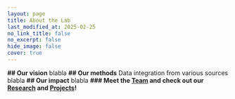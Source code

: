 ```yaml
---
layout: page
title: About the Lab
last_modified_at: 2025-02-25
no_link_title: false
no_excerpt: false
hide_image: false
cover: true
---
```

**## Our vision**
blabla
**## Our methods**
Data integration from various sources blabla
**## Our impact**
blabla
**### Meet the [Team](/team/) and check out our [Research](/research/) and [Projects](/_projects/)!**